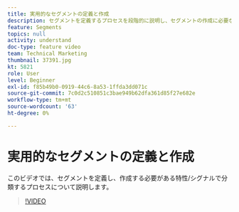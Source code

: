 ```yaml
---
title: 実用的なセグメントの定義と作成
description: セグメントを定義するプロセスを段階的に説明し、セグメントの作成に必要な特性やシグナルに分類します。
feature: Segments
topics: null
activity: understand
doc-type: feature video
team: Technical Marketing
thumbnail: 37391.jpg
kt: 5821
role: User
level: Beginner
exl-id: f85b49b0-0919-44c6-8a53-1ffda3dd071c
source-git-commit: 7c0d2c510851c3bae949b62dfa361d85f27e682e
workflow-type: tm+mt
source-wordcount: '63'
ht-degree: 0%

---
```


# 実用的なセグメントの定義と作成

このビデオでは、セグメントを定義し、作成する必要がある特性/シグナルで分類するプロセスについて説明します。

>[!VIDEO](https://video.tv.adobe.com/v/326718/?quality=12&learn=on&captions=jpn)
